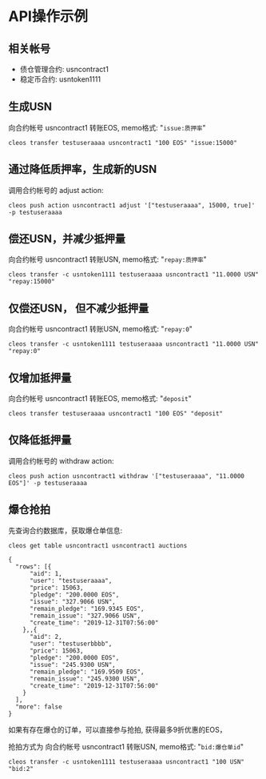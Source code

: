 # API操作示例

## 相关帐号

* 债仓管理合约: usncontract1
* 稳定币合约: usntoken1111

## 生成USN

向合约帐号 usncontract1 转账EOS, memo格式:  "`issue:质押率`" 

```
cleos transfer testuseraaaa usncontract1 "100 EOS" "issue:15000"
```

## 通过降低质押率，生成新的USN

调用合约帐号的 adjust action: 

```
cleos push action usncontract1 adjust '["testuseraaaa", 15000, true]' -p testuseraaaa
```

## 偿还USN，并减少抵押量

向合约帐号 usncontract1 转账USN, memo格式:  "`repay:质押率`" 

```
cleos transfer -c usntoken1111 testuseraaaa usncontract1 "11.0000 USN" "repay:15000"
```

## 仅偿还USN， 但不减少抵押量

向合约帐号 usncontract1 转账USN, memo格式:  "`repay:0`" 

```
cleos transfer -c usntoken1111 testuseraaaa usncontract1 "11.0000 USN" "repay:0"
```

## 仅增加抵押量

向合约帐号 usncontract1 转账EOS, memo格式:  "`deposit`" 

```
cleos transfer testuseraaaa usncontract1 "100 EOS" "deposit"
```

## 仅降低抵押量

调用合约帐号的 withdraw action: 

```
cleos push action usncontract1 withdraw '["testuseraaaa", "11.0000 EOS"]' -p testuseraaaa
```

## 爆仓抢拍

先查询合约数据库，获取爆仓单信息:

```
cleos get table usncontract1 usncontract1 auctions

{
  "rows": [{
      "aid": 1,
      "user": "testuseraaaa",
      "price": 15063,
      "pledge": "200.0000 EOS",
      "issue": "327.9066 USN",
      "remain_pledge": "169.9345 EOS",
      "remain_issue": "327.9066 USN",
      "create_time": "2019-12-31T07:56:00"
    },,{
      "aid": 2,
      "user": "testuserbbbb",
      "price": 15063,
      "pledge": "200.0000 EOS",
      "issue": "245.9300 USN",
      "remain_pledge": "169.9509 EOS",
      "remain_issue": "245.9300 USN",
      "create_time": "2019-12-31T07:56:00"
    }
  ],
  "more": false
}
```

如果有存在爆仓的订单，可以直接参与抢拍, 获得最多9折优惠的EOS，

抢拍方式为 向合约帐号 usncontract1 转账USN, memo格式:  "`bid:爆仓单id`" 

```
cleos transfer -c usntoken1111 testuseraaaa usncontract1 "100 USN" "bid:2"
```